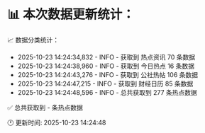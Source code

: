📊 本次数据更新统计：
==========================

📈 数据分类统计：
- 2025-10-23 14:24:34,832 - INFO - 获取到 热点资讯 70 条数据
- 2025-10-23 14:24:38,960 - INFO - 获取到 今日热点 16 条数据
- 2025-10-23 14:24:43,276 - INFO - 获取到 公社热帖 106 条数据
- 2025-10-23 14:24:47,215 - INFO - 获取到 财经日历 85 条数据
- 2025-10-23 14:24:48,596 - INFO - 总共获取到 277 条热点数据

✅ 总共获取到 - 条热点数据

🕐 更新时间: 2025-10-23 14:24:48
